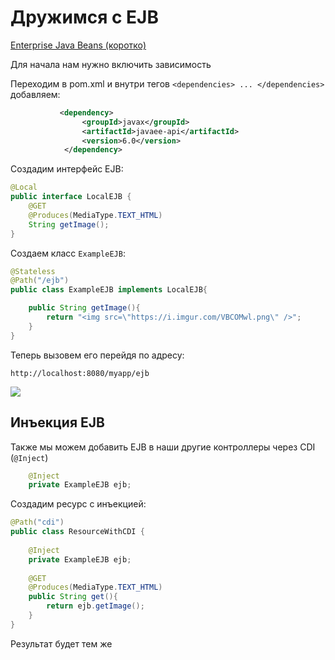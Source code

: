 # Дружимся с EJB

[Enterprise Java Beans (коротко)](https://github.com/AppLoidx/Web-Development-Cheats/blob/master/java-ee/EJB.md)

Для начала нам нужно включить зависимость

Переходим в pom.xml и внутри тегов `<dependencies> ... </dependencies>` добавляем:
```xml
           <dependency>
                <groupId>javax</groupId>
                <artifactId>javaee-api</artifactId>
                <version>6.0</version>
            </dependency>
```

Создадим интерфейс EJB:

```java
@Local
public interface LocalEJB {
    @GET
    @Produces(MediaType.TEXT_HTML)
    String getImage();
}
```

Создаем класс `ExampleEJB`:
```java
@Stateless
@Path("/ejb")
public class ExampleEJB implements LocalEJB{

    public String getImage(){
        return "<img src=\"https://i.imgur.com/VBCOMwl.png\" />";
    }
}
```

Теперь вызовем его перейдя по адресу:
```
http://localhost:8080/myapp/ejb
```
![](https://i.imgur.com/GZdvcUO.png)

## Инъекция EJB

Также мы можем добавить EJB в наши другие контроллеры через CDI (`@Inject`)
```java
    @Inject
    private ExampleEJB ejb;
```

Создадим ресурс с инъекцией:
```java
@Path("cdi")
public class ResourceWithCDI {
    
    @Inject
    private ExampleEJB ejb;
    
    @GET
    @Produces(MediaType.TEXT_HTML)
    public String get(){
        return ejb.getImage();
    }
}
```

Результат будет тем же

